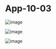 # App-10-03

![image](https://github.com/user-attachments/assets/122dbd0d-3d71-4913-8462-884e5b553344)


![image](https://github.com/user-attachments/assets/3c2e71b2-29b3-475d-8b92-17d2987760f6)


![image](https://github.com/user-attachments/assets/c7bae39f-e2e0-42d1-a6d1-b5b9158f7869)

